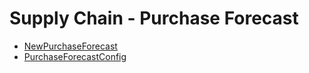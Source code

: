 # Supply Chain - Purchase Forecast
  - [NewPurchaseForecast](/modules/supplychain-purchase-forecast/NewPurchaseForecast.md)
  - [PurchaseForecastConfig](/modules/supplychain-purchase-forecast/PurchaseForecastConfig.md)
